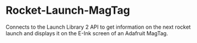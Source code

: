 # Rocket-Launch-MagTag
Connects to the Launch Library 2 API to get information on the next rocket launch and displays it on the E-Ink screen of an Adafruit MagTag.
